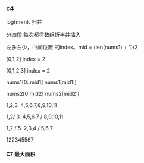 ### c4

log(m+n). 归并

分四段 每次都将数组折半并插入

左多右少，中间位置 的index。mid =  (len(nums1) + 1)/2

[0,1,2]  index = 2 

[0,1,2,3] index = 2

nums1[0: mid1]   nums1[mid1:]

nums2[0:mid2]   nums2[mid2:]



1,2,3.     4,5,6,7,8,9,10,11

1,2/ 3.   4,5,6 7 / 8,9,10,11



1,2 / 5.    2,3,4 / 5,6,7   

122345567



#### C7 最大面积

 